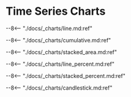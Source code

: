# Time Series Charts

--8<-- "./docs/_charts/line.md:ref"

--8<-- "./docs/_charts/cumulative.md:ref"

--8<-- "./docs/_charts/stacked_area.md:ref"

--8<-- "./docs/_charts/line_percent.md:ref"

--8<-- "./docs/_charts/stacked_percent.md:ref"

--8<-- "./docs/_charts/candlestick.md:ref"